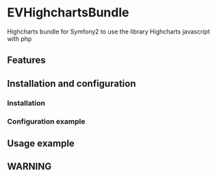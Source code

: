 # EVHighchartsBundle
Highcharts bundle for Symfony2 to use the library Highcharts javascript with php

## Features

## Installation and configuration

### Installation

### Configuration example

## Usage example


## WARNING